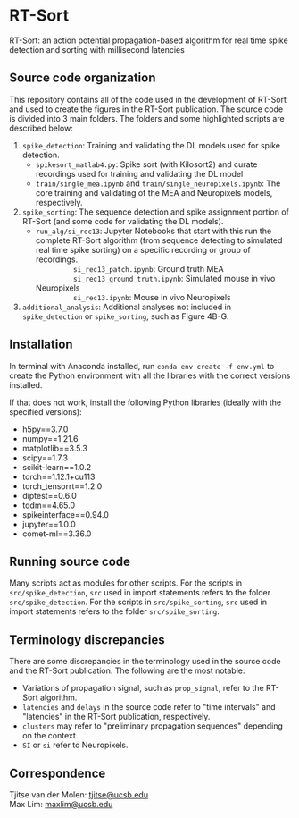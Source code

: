 # RT-Sort
RT-Sort: an action potential propagation-based algorithm for real time spike detection and sorting with millisecond latencies

## Source code organization
This repository contains all of the code used in the development of RT-Sort and used to create the figures in the RT-Sort publication. The source code is divided into 3 main folders. The folders and some highlighted scripts are described below: 
1. ```spike_detection```: Training and validating the DL models used for spike detection.
    - ```spikesort_matlab4.py```: Spike sort (with Kilosort2) and curate recordings used for training and validating the DL model 
    - ```train/single_mea.ipynb``` and ```train/single_neuropixels.ipynb```: The core training and validating of the MEA and Neuropixels models, respectively.
2. ```spike_sorting```: The sequence detection and spike assignment portion of RT-Sort (and some code for validating the DL models).
    - ```run_alg/si_rec13```: Jupyter Notebooks that start with this run the complete RT-Sort algorithm (from sequence detecting to simulated real time spike sorting) on a specific recording or group of recordings.
<br>&nbsp;&nbsp;&nbsp;&nbsp;&nbsp;&nbsp;&nbsp;&nbsp;&nbsp;&nbsp;&nbsp;&nbsp;&nbsp;&nbsp;&nbsp;&nbsp;
```si_rec13_patch.ipynb```: Ground truth MEA
<br>&nbsp;&nbsp;&nbsp;&nbsp;&nbsp;&nbsp;&nbsp;&nbsp;&nbsp;&nbsp;&nbsp;&nbsp;&nbsp;&nbsp;&nbsp;&nbsp;
```si_rec13_ground_truth.ipynb```: Simulated mouse in vivo Neuropixels
<br>&nbsp;&nbsp;&nbsp;&nbsp;&nbsp;&nbsp;&nbsp;&nbsp;&nbsp;&nbsp;&nbsp;&nbsp;&nbsp;&nbsp;&nbsp;&nbsp;
```si_rec13.ipynb```: Mouse in vivo Neuropixels
1. ```additional_analysis```: Additional analyses not included in ```spike_detection``` or ```spike_sorting```, such as Figure 4B-G.

## Installation
In terminal with Anaconda installed, run ```conda env create -f env.yml``` to create the Python environment with all the libraries with the correct versions installed.<br>

If that does not work, install the following Python libraries (ideally with the specified versions):
- h5py==3.7.0
- numpy==1.21.6
- matplotlib==3.5.3
- scipy==1.7.3
- scikit-learn==1.0.2
- torch==1.12.1+cu113
- torch_tensorrt==1.2.0
- diptest==0.6.0
- tqdm==4.65.0
- spikeinterface==0.94.0
- jupyter==1.0.0
- comet-ml==3.36.0

## Running source code
Many scripts act as modules for other scripts. For the scripts in ```src/spike_detection```, ```src``` used in import statements refers to the folder ```src/spike_detection```. For the scripts in ```src/spike_sorting```, ```src``` used in import statements refers to the folder ```src/spike_sorting```.

## Terminology discrepancies
There are some discrepancies in the terminology used in the source code and the RT-Sort publication. The following are the most notable:
- Variations of propagation signal, such as ```prop_signal```, refer to the RT-Sort algorithm.
- ```latencies``` and ```delays``` in the source code refer to "time intervals" and  "latencies" in the RT-Sort publication, respectively.
- ```clusters``` may refer to "preliminary propagation sequences" depending on the context.
- ```SI``` or ```si``` refer to Neuropixels.

## Correspondence
Tjitse van der Molen: tjitse@ucsb.edu<br>
Max Lim: maxlim@ucsb.edu
